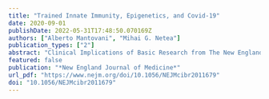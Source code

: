 ```yaml
---
title: "Trained Innate Immunity, Epigenetics, and Covid-19"
date: 2020-09-01
publishDate: 2022-05-31T17:48:50.070169Z
authors: ["Alberto Mantovani", "Mihai G. Netea"]
publication_types: ["2"]
abstract: "Clinical Implications of Basic Research from The New England Journal of Medicine — Trained Innate Immunity, Epigenetics, and Covid-19"
featured: false
publication: "*New England Journal of Medicine*"
url_pdf: "https://www.nejm.org/doi/10.1056/NEJMcibr2011679"
doi: "10.1056/NEJMcibr2011679"
---
```


